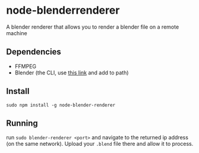 # node-blenderrenderer
A blender renderer that allows you to render a blender file on a remote machine

## Dependencies

* FFMPEG
* Blender (the CLI, use [this link](https://docs.blender.org/manual/en/dev/render/workflows/command_line.html) and add to path)

## Install

`sudo npm install -g node-blender-renderer`

## Running

run `sudo blender-renderer <port>` and navigate to the returned ip address (on the same network). Upload your `.blend` file there and allow it to process.
